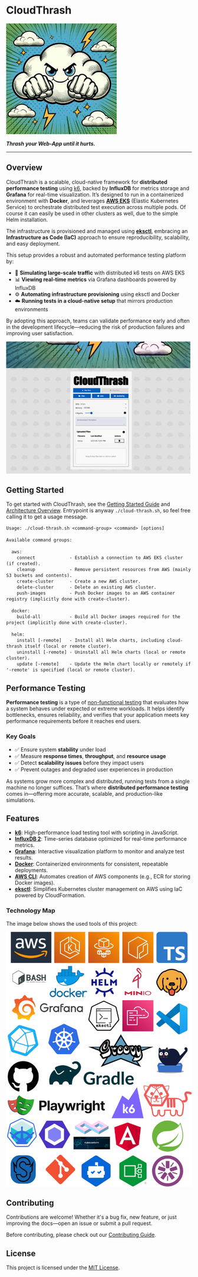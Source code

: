 # CloudThrash

<img src="docs/images/logo.jpg" alt="Logo" width="300" height="300">

**_Thrash your Web-App until it hurts._**

---

## Overview

CloudThrash is a scalable, cloud-native framework for **distributed performance testing** using [k6](https://k6.io), backed by **InfluxDB** for metrics storage and **Grafana** for real-time visualization. It’s designed to run in a containerized environment with **Docker**, and leverages **[AWS EKS](https://aws.amazon.com/eks/)** (Elastic Kubernetes Service) to orchestrate distributed test execution across multiple pods. Of course it can easily be used in other clusters as well, due to the simple Helm installation.

The infrastructure is provisioned and managed using **[eksctl](https://eksctl.io/)**, embracing an **Infrastructure as Code (IaC)** approach to ensure reproducibility, scalability, and easy deployment.

This setup provides a robust and automated performance testing platform by:

- 🧪 **Simulating large-scale traffic** with distributed k6 tests on AWS EKS  
- 📊 **Viewing real-time metrics** via Grafana dashboards powered by InfluxDB  
- ⚙️ **Automating infrastructure provisioning** using eksctl and Docker  
- ☁️ **Running tests in a cloud-native setup** that mirrors production environments  

By adopting this approach, teams can validate performance early and often in the development lifecycle—reducing the risk of production failures and improving user satisfaction.

<img src="docs/images/screenshot.png" alt="Screenshot" width="500" />

## Getting Started

To get started with CloudThrash, see the [Getting Started Guide](docs/getting-started.md) and [Architecture Overview](docs/architecture.md).
Entrypoint is anyway `./cloud-thrash.sh`, so feel free calling it to get a usage message.

```shell
Usage: ./cloud-thrash.sh <command-group> <command> [options]

Available command groups:

  aws:
    connect             - Establish a connection to AWS EKS cluster (if created).
    cleanup             - Remove persistent resources from AWS (mainly S3 buckets and contents).
    create-cluster      - Create a new AWS cluster.
    delete-cluster      - Delete an existing AWS cluster.
    push-images         - Push Docker images to an AWS container registry (implicitly done with create-cluster).

  docker:
    build-all           - Build all Docker images required for the project (implicitly done with create-cluster).

  helm:
    install [-remote]   - Install all Helm charts, including cloud-thrash itself (local or remote cluster).
    uninstall [-remote] - Uninstall all Helm charts (local or remote cluster).
    update [-remote]    - Update the Helm chart locally or remotely if '-remote' is specified (local or remote cluster).
```

## Performance Testing

**Performance testing** is a type of [non-functional testing](https://en.wikipedia.org/wiki/Non-functional_testing) that evaluates how a system behaves under expected or extreme workloads. It helps identify bottlenecks, ensures reliability, and verifies that your application meets key performance requirements before it reaches end users.

### Key Goals

- ✅ Ensure system **stability** under load  
- ✅ Measure **response times**, **throughput**, and **resource usage**  
- ✅ Detect **scalability issues** before they impact users  
- ✅ Prevent outages and degraded user experiences in production  

As systems grow more complex and distributed, running tests from a single machine no longer suffices. That’s where **distributed performance testing** comes in—offering more accurate, scalable, and production-like simulations.

## Features

- **[k6](https://k6.io)**: High-performance load testing tool with scripting in JavaScript.
- **[InfluxDB 2](https://www.influxdata.com/)**: Time-series database optimized for real-time performance metrics.
- **[Grafana](https://grafana.com/)**: Interactive visualization platform to monitor and analyze test results.
- **[Docker](https://www.docker.com/)**: Containerized environments for consistent, repeatable deployments.
- **[AWS CLI](https://docs.aws.amazon.com/cli/latest/userguide/cli-chap-welcome.html)**: Automates creation of AWS components (e.g., ECR for storing Docker images).
- **[eksctl](https://eksctl.io/)**: Simplifies Kubernetes cluster management on AWS using IaC powered by CloudFormation.

### Technology Map

The image below shows the used tools of this project:

![](docs/images/technology-map.drawio.png)

## Contributing

Contributions are welcome! Whether it's a bug fix, new feature, or just improving the docs—open an issue or submit a pull request.

Before contributing, please check out our [Contributing Guide](CONTRIBUTING.md).

## License

This project is licensed under the [MIT License](LICENSE).
